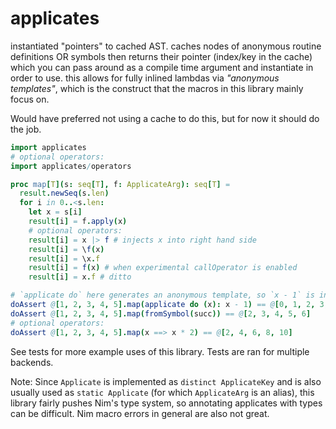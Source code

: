 # applicates

instantiated "pointers" to cached AST. caches nodes of anonymous routine definitions OR symbols then returns their pointer (index/key in the cache) which you can pass around as a compile time argument and instantiate in order to use. this allows for fully inlined lambdas via *"anonymous templates"*, which is the construct that the macros in this library mainly focus on.

Would have preferred not using a cache to do this, but for now it should do the job.

```nim
import applicates
# optional operators:
import applicates/operators

proc map[T](s: seq[T], f: ApplicateArg): seq[T] =
  result.newSeq(s.len)
  for i in 0..<s.len:
    let x = s[i]
    result[i] = f.apply(x)
    # optional operators:
    result[i] = x |> f # injects x into right hand side
    result[i] = \f(x)
    result[i] = \x.f
    result[i] = f(x) # when experimental callOperator is enabled
    result[i] = x.f # ditto

# `applicate do` here generates an anonymous template, so `x - 1` is inlined at AST level:
doAssert @[1, 2, 3, 4, 5].map(applicate do (x): x - 1) == @[0, 1, 2, 3, 4]
doAssert @[1, 2, 3, 4, 5].map(fromSymbol(succ)) == @[2, 3, 4, 5, 6]
# optional operators:
doAssert @[1, 2, 3, 4, 5].map(x ==> x * 2) == @[2, 4, 6, 8, 10]
```

See tests for more example uses of this library. Tests are ran for multiple backends.

Note: Since `Applicate` is implemented as `distinct ApplicateKey` and is also usually used as `static Applicate` (for which `ApplicateArg` is an alias), this library fairly pushes Nim's type system, so annotating applicates with types can be difficult. Nim macro errors in general are also not great.
